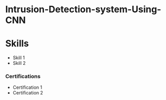 # Intrusion-Detection-system-Using-CNN
# Skills
- Skill 1
- Skill 2

### Certifications
- Certification 1
- Certification 2

